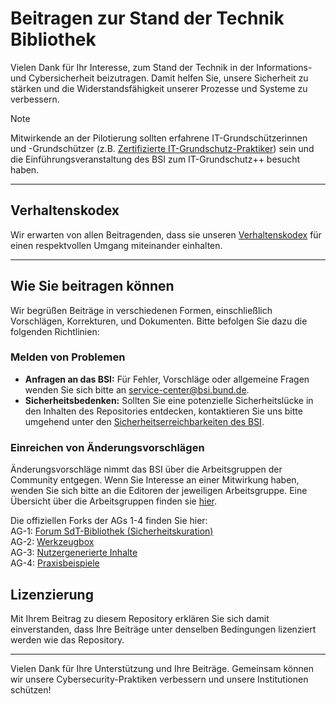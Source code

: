 # Beitragen zur Stand der Technik Bibliothek

Vielen Dank für Ihr Interesse, zum Stand der Technik in der Informations- und Cybersicherheit beizutragen. Damit helfen Sie, unsere Sicherheit zu stärken und die Widerstandsfähigkeit unserer Prozesse und Systeme zu verbessern.

>[!NOTE]
>Mitwirkende an der Pilotierung sollten erfahrene IT-Grundschützerinnen und -Grundschützer (z.B. [Zertifizierte IT-Grundschutz-Praktiker](https://www.bsi.bund.de/DE/Themen/Unternehmen-und-Organisationen/Standards-und-Zertifizierung/IT-Grundschutz/Zertifizierte-Informationssicherheit/Personenzertifizierung-IT-Grundschutzberater/Schulungen-zum-IT-Grundschutz-Praktiker-und-IT-Grundschutzberater/schulungen-zum-it-grundschutz-praktiker-und-it-grundschutzberater_node.html)) sein und die Einführungsveranstaltung des BSI zum IT-Grundschutz++ besucht haben.

---

## Verhaltenskodex

Wir erwarten von allen Beitragenden, dass sie unseren [Verhaltenskodex](CODE_OF_CONDUCT.md) für einen respektvollen Umgang miteinander einhalten.

---

## Wie Sie beitragen können

Wir begrüßen Beiträge in verschiedenen Formen, einschließlich Vorschlägen, Korrekturen, und Dokumenten. Bitte befolgen Sie dazu die folgenden Richtlinien:

### Melden von Problemen

- **Anfragen an das BSI:** Für Fehler, Vorschläge oder allgemeine Fragen wenden Sie sich bitte an service-center@bsi.bund.de.
- **Sicherheitsbedenken:** Sollten Sie eine potenzielle Sicherheitslücke in den Inhalten des Repositories entdecken, kontaktieren Sie uns bitte umgehend unter den [Sicherheitserreichbarkeiten des BSI](https://www.bsi.bund.de/static/security/security.txt).

### Einreichen von Änderungsvorschlägen

Änderungsvorschläge nimmt das BSI über die Arbeitsgruppen der Community entgegen. Wenn Sie Interesse an einer Mitwirkung haben, wenden Sie sich bitte an die Editoren der jeweiligen Arbeitsgruppe. Eine Übersicht über die Arbeitsgruppen finden sie [hier](https://www.bsi.bund.de/DE/Themen/Unternehmen-und-Organisationen/Standards-und-Zertifizierung/Informationssicherheitsmanagement/Stand-der-Technik/stand-der-technik_node.html).

Die offiziellen Forks der AGs 1-4 finden Sie hier:<br>
AG-1: [Forum SdT-Bibliothek (Sicherheitskuration)](https://github.com/Forum-SdT-BibliothekSicherheitskuration/Stand-der-Technik-Bibliothek-Fork)<br>
AG-2: [Werkzeugbox](https://github.com/Stand-der-Technik-Pro/Stand-der-Technik-Bibliothek)<br>
AG-3: [Nutzergenerierte Inhalte](https://github.com/AG-3-Nutzergenerierte-Inhalte/Stand-der-Technik-Bibliothek)<br>
AG-4: [Praxisbeispiele](https://github.com/AG-4-Praxisbeispiele/AG-Praxisbeispiele)


## Lizenzierung

Mit Ihrem Beitrag zu diesem Repository erklären Sie sich damit einverstanden, dass Ihre Beiträge unter denselben Bedingungen lizenziert werden wie das Repository.

---

Vielen Dank für Ihre Unterstützung und Ihre Beiträge. Gemeinsam können wir unsere Cybersecurity-Praktiken verbessern und unsere Institutionen schützen!
